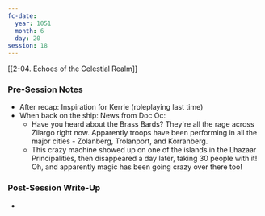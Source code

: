 ```yaml
---
fc-date:
  year: 1051
  month: 6
  day: 20
session: 18
---
```

[[2-04. Echoes of the Celestial Realm]]

### Pre-Session Notes

* After recap: Inspiration for Kerrie (roleplaying last time)
* When back on the ship: News from Doc Oc:
	* Have you heard about the Brass Bards? They're all the rage across Zilargo right now. Apparently troops have been performing in all the major cities - Zolanberg, Trolanport, and Korranberg.
	* This crazy machine showed up on one of the islands in the Lhazaar Principalities, then disappeared a day later, taking 30 people with it! Oh, and apparently magic has been going crazy over there too!

### Post-Session Write-Up

* 
